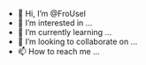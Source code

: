 - 👋 Hi, I’m @FroUsel
- 👀 I’m interested in ...
- 🌱 I’m currently learning ...
- 💞️ I’m looking to collaborate on ...
- 📫 How to reach me ...

<!---
FroUsel/FroUsel is a ✨ special ✨ repository because its `README.md` (this file) appears on your GitHub profile.
You can click the Preview link to take a look at your changes.
--->
